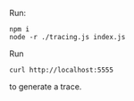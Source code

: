 Run:

```
npm i
node -r ./tracing.js index.js
```

Run

```
curl http://localhost:5555
```

to generate a trace.
